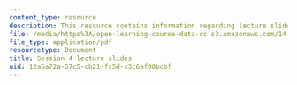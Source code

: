 ```yaml
---
content_type: resource
description: This resource contains information regarding lecture slide 4.
file: /media/https%3A/open-learning-course-data-rc.s3.amazonaws.com/14-581-international-economics-i-spring-2013/12a5a72a57c5cb21fc5dc3c6af00bcbf_MIT14_581S13_Lecslides4.pdf
file_type: application/pdf
resourcetype: Document
title: Session 4 lecture slides
uid: 12a5a72a-57c5-cb21-fc5d-c3c6af00bcbf
---
```

